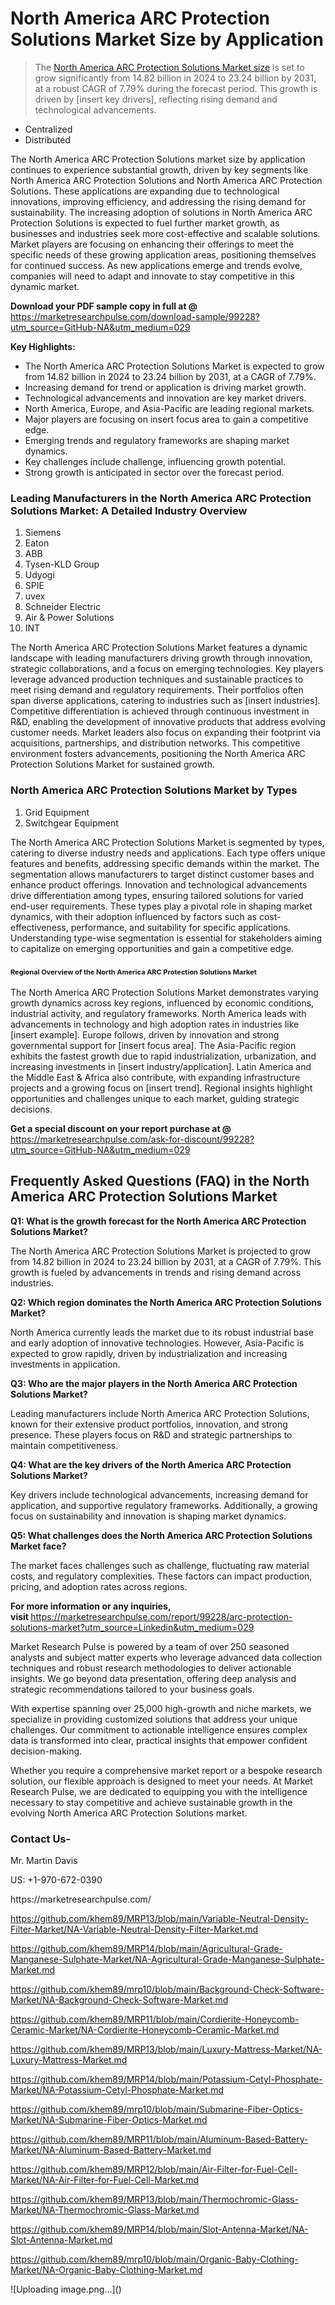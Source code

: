 <h1>North America ARC Protection Solutions Market&nbsp;Size by Application</h1><blockquote><p>The <a href="https://marketresearchpulse.com/download-sample/99228?utm_source=GitHub-NA&amp;utm_medium=029">North America ARC Protection Solutions Market size</a> is set to grow significantly from 14.82 billion in 2024 to 23.24 billion by 2031, at a robust CAGR of 7.79% during the forecast period. This growth is driven by [insert key drivers], reflecting rising demand and technological advancements.</p></blockquote><ul><li>Centralized<li> Distributed</li></ul><p>The North America ARC Protection Solutions market size by application continues to experience substantial growth, driven by key segments like North America ARC Protection Solutions and North America ARC Protection Solutions. These applications are expanding due to technological innovations, improving efficiency, and addressing the rising demand for sustainability. The increasing adoption of solutions in North America ARC Protection Solutions is expected to fuel further market growth, as businesses and industries seek more cost-effective and scalable solutions. Market players are focusing on enhancing their offerings to meet the specific needs of these growing application areas, positioning themselves for continued success. As new applications emerge and trends evolve, companies will need to adapt and innovate to stay competitive in this dynamic market.</p><p><strong>Download your PDF sample copy in full at @ </strong><a href="https://marketresearchpulse.com/download-sample/99228?utm_source=GitHub-NA&amp;utm_medium=029">https://marketresearchpulse.com/download-sample/99228?utm_source=GitHub-NA&amp;utm_medium=029</a></p><p><strong>Key Highlights: </strong></p><ul><li>The North America ARC Protection Solutions Market is expected to grow from 14.82 billion in 2024 to 23.24 billion by 2031, at a CAGR of 7.79%.</li><li>Increasing demand for trend or application is driving market growth.</li><li>Technological advancements and innovation are key market drivers.</li><li>North America, Europe, and Asia-Pacific are leading regional markets.</li><li>Major players are focusing on insert focus area to gain a competitive edge.</li><li>Emerging trends and regulatory frameworks are shaping market dynamics.</li><li>Key challenges include challenge, influencing growth potential.</li><li>Strong growth is anticipated in sector over the forecast period.</li></ul><h3>Leading Manufacturers in the North America ARC Protection Solutions Market: A Detailed Industry Overview</h3><ol><li>Siemens</li><li>Eaton</li><li>ABB</li><li>Tysen-KLD Group</li><li>Udyogi</li><li>SPIE</li><li>uvex</li><li>Schneider Electric</li><li>Air & Power Solutions</li><li>INT</li></ol><div class="flex max-w-full flex-col flex-grow"><div class="min-h-8 text-message flex w-full flex-col items-end gap-2 whitespace-normal break-words [.text-message+&amp;]:mt-5" dir="auto" data-message-author-role="assistant" data-message-id="fd8432e4-4910-450d-b182-61b7bfb0a01f" data-message-model-slug="gpt-4o"><div class="flex w-full flex-col gap-1 empty:hidden first:pt-[3px]"><div class="markdown prose w-full break-words dark:prose-invert light"><p>The North America ARC Protection Solutions Market features a dynamic landscape with leading manufacturers driving growth through innovation, strategic collaborations, and a focus on emerging technologies. Key players leverage advanced production techniques and sustainable practices to meet rising demand and regulatory requirements. Their portfolios often span diverse applications, catering to industries such as [insert industries]. Competitive differentiation is achieved through continuous investment in R&amp;D, enabling the development of innovative products that address evolving customer needs. Market leaders also focus on expanding their footprint via acquisitions, partnerships, and distribution networks. This competitive environment fosters advancements, positioning the North America ARC Protection Solutions Market for sustained growth.</p></div></div></div></div><h3>North America ARC Protection Solutions Market by Types</h3><ol><li>Grid Equipment<li> Switchgear Equipment</li></ol><div class="flex max-w-full flex-col flex-grow"><div class="min-h-8 text-message flex w-full flex-col items-end gap-2 whitespace-normal break-words [.text-message+&amp;]:mt-5" dir="auto" data-message-author-role="assistant" data-message-id="084470be-0bb7-4664-bddf-5156b4f41249" data-message-model-slug="gpt-4o-mini"><div class="flex w-full flex-col gap-1 empty:hidden first:pt-[3px]"><div class="markdown prose w-full break-words dark:prose-invert light"><p>The North America ARC Protection Solutions Market is segmented by types, catering to diverse industry needs and applications. Each type offers unique features and benefits, addressing specific demands within the market. The segmentation allows manufacturers to target distinct customer bases and enhance product offerings. Innovation and technological advancements drive differentiation among types, ensuring tailored solutions for varied end-user requirements. These types play a pivotal role in shaping market dynamics, with their adoption influenced by factors such as cost-effectiveness, performance, and suitability for specific applications. Understanding type-wise segmentation is essential for stakeholders aiming to capitalize on emerging opportunities and gain a competitive edge.</p></div></div></div></div><h3><span style="font-size: 11px;">Regional Overview of the North America ARC Protection Solutions Market</span></h3><div class="flex max-w-full flex-col flex-grow"><div class="min-h-8 text-message flex w-full flex-col items-end gap-2 whitespace-normal break-words [.text-message+&amp;]:mt-5" dir="auto" data-message-author-role="assistant" data-message-id="e9038762-ce64-4e30-91c9-9bd413514231" data-message-model-slug="gpt-4o-mini"><div class="flex w-full flex-col gap-1 empty:hidden first:pt-[3px]"><div class="markdown prose w-full break-words dark:prose-invert light"><p>The North America ARC Protection Solutions Market demonstrates varying growth dynamics across key regions, influenced by economic conditions, industrial activity, and regulatory frameworks. North America leads with advancements in technology and high adoption rates in industries like [insert example]. Europe follows, driven by innovation and strong governmental support for [insert focus area]. The Asia-Pacific region exhibits the fastest growth due to rapid industrialization, urbanization, and increasing investments in [insert industry/application]. Latin America and the Middle East &amp; Africa also contribute, with expanding infrastructure projects and a growing focus on [insert trend]. Regional insights highlight opportunities and challenges unique to each market, guiding strategic decisions.</p></div></div></div></div><p><strong>Get a special discount on your report purchase at @ </strong><a href="https://marketresearchpulse.com/ask-for-discount/99228?utm_source=GitHub-NA&amp;utm_medium=029">https://marketresearchpulse.com/ask-for-discount/99228?utm_source=GitHub-NA&amp;utm_medium=029</a></p><h2>Frequently Asked Questions (FAQ) in the North America ARC Protection Solutions Market</h2><p><strong>Q1: What is the growth forecast for the North America ARC Protection Solutions Market?</strong></p><p>The North America ARC Protection Solutions Market is projected to grow from 14.82 billion in 2024 to 23.24 billion by 2031, at a CAGR of 7.79%. This growth is fueled by advancements in trends and rising demand across industries.</p><p><strong>Q2: Which region dominates the North America ARC Protection Solutions Market?</strong></p><p>North America currently leads the market due to its robust industrial base and early adoption of innovative technologies. However, Asia-Pacific is expected to grow rapidly, driven by industrialization and increasing investments in application.</p><p><strong>Q3: Who are the major players in the North America ARC Protection Solutions Market?</strong></p><p>Leading manufacturers include North America ARC Protection Solutions, known for their extensive product portfolios, innovation, and strong presence. These players focus on R&amp;D and strategic partnerships to maintain competitiveness.</p><p><strong>Q4: What are the key drivers of the North America ARC Protection Solutions Market?</strong></p><p>Key drivers include technological advancements, increasing demand for application, and supportive regulatory frameworks. Additionally, a growing focus on sustainability and innovation is shaping market dynamics.</p><p><strong>Q5: What challenges does the North America ARC Protection Solutions Market face?</strong></p><p>The market faces challenges such as challenge, fluctuating raw material costs, and regulatory complexities. These factors can impact production, pricing, and adoption rates across regions.</p><p><strong>For more information or any inquiries, visit&nbsp;</strong><a href="https://marketresearchpulse.com/report/99228/arc-protection-solutions-market?utm_source=Linkedin&utm_medium=029">https://marketresearchpulse.com/report/99228/arc-protection-solutions-market?utm_source=Linkedin&utm_medium=029</a></p><p>Market Research Pulse is powered by a team of over 250 seasoned analysts and subject matter experts who leverage advanced data collection techniques and robust research methodologies to deliver actionable insights. We go beyond data presentation, offering deep analysis and strategic recommendations tailored to your business goals.</p><p>With expertise spanning over 25,000 high-growth and niche markets, we specialize in providing customized solutions that address your unique challenges. Our commitment to actionable intelligence ensures complex data is transformed into clear, practical insights that empower confident decision-making.</p><p>Whether you require a comprehensive market report or a bespoke research solution, our flexible approach is designed to meet your needs. At Market Research Pulse, we are dedicated to equipping you with the intelligence necessary to stay competitive and achieve sustainable growth in the evolving North America ARC Protection Solutions market.</p><h3><strong>Contact Us-</strong></h3><p>Mr. Martin Davis</p><p>US: +1-970-672-0390</p><p>https://marketresearchpulse.com/</p><p><a href="https://github.com/khem89/MRP13/blob/main/Variable-Neutral-Density-Filter-Market/NA-Variable-Neutral-Density-Filter-Market.md">https://github.com/khem89/MRP13/blob/main/Variable-Neutral-Density-Filter-Market/NA-Variable-Neutral-Density-Filter-Market.md</a></p><p><a href="https://github.com/khem89/MRP14/blob/main/Agricultural-Grade-Manganese-Sulphate-Market/NA-Agricultural-Grade-Manganese-Sulphate-Market.md">https://github.com/khem89/MRP14/blob/main/Agricultural-Grade-Manganese-Sulphate-Market/NA-Agricultural-Grade-Manganese-Sulphate-Market.md</a></p><p><a href="https://github.com/khem89/mrp10/blob/main/Background-Check-Software-Market/NA-Background-Check-Software-Market.md">https://github.com/khem89/mrp10/blob/main/Background-Check-Software-Market/NA-Background-Check-Software-Market.md</a></p><p><a href="https://github.com/khem89/MRP11/blob/main/Cordierite-Honeycomb-Ceramic-Market/NA-Cordierite-Honeycomb-Ceramic-Market.md">https://github.com/khem89/MRP11/blob/main/Cordierite-Honeycomb-Ceramic-Market/NA-Cordierite-Honeycomb-Ceramic-Market.md</a></p><p><a href="https://github.com/khem89/MRP13/blob/main/Luxury-Mattress-Market/NA-Luxury-Mattress-Market.md">https://github.com/khem89/MRP13/blob/main/Luxury-Mattress-Market/NA-Luxury-Mattress-Market.md</a></p><p><a href="https://github.com/khem89/MRP14/blob/main/Potassium-Cetyl-Phosphate-Market/NA-Potassium-Cetyl-Phosphate-Market.md">https://github.com/khem89/MRP14/blob/main/Potassium-Cetyl-Phosphate-Market/NA-Potassium-Cetyl-Phosphate-Market.md</a></p><p><a href="https://github.com/khem89/mrp10/blob/main/Submarine-Fiber-Optics-Market/NA-Submarine-Fiber-Optics-Market.md">https://github.com/khem89/mrp10/blob/main/Submarine-Fiber-Optics-Market/NA-Submarine-Fiber-Optics-Market.md</a></p><p><a href="https://github.com/khem89/MRP11/blob/main/Aluminum-Based-Battery-Market/NA-Aluminum-Based-Battery-Market.md">https://github.com/khem89/MRP11/blob/main/Aluminum-Based-Battery-Market/NA-Aluminum-Based-Battery-Market.md</a></p><p><a href="https://github.com/khem89/MRP12/blob/main/Air-Filter-for-Fuel-Cell-Market/NA-Air-Filter-for-Fuel-Cell-Market.md">https://github.com/khem89/MRP12/blob/main/Air-Filter-for-Fuel-Cell-Market/NA-Air-Filter-for-Fuel-Cell-Market.md</a></p><p><a href="https://github.com/khem89/MRP13/blob/main/Thermochromic-Glass-Market/NA-Thermochromic-Glass-Market.md">https://github.com/khem89/MRP13/blob/main/Thermochromic-Glass-Market/NA-Thermochromic-Glass-Market.md</a></p><p><a href="https://github.com/khem89/MRP14/blob/main/Slot-Antenna-Market/NA-Slot-Antenna-Market.md">https://github.com/khem89/MRP14/blob/main/Slot-Antenna-Market/NA-Slot-Antenna-Market.md</a></p><p><a href="https://github.com/khem89/mrp10/blob/main/Organic-Baby-Clothing-Market/NA-Organic-Baby-Clothing-Market.md">https://github.com/khem89/mrp10/blob/main/Organic-Baby-Clothing-Market/NA-Organic-Baby-Clothing-Market.md</a></p>
![Uploading image.png…]()
